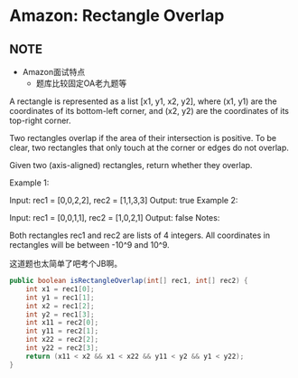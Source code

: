 # Amazon: Rectangle Overlap

## NOTE
- Amazon面试特点
  - 题库比较固定OA老九题等

A rectangle is represented as a list [x1, y1, x2, y2], where (x1, y1) are the coordinates of its bottom-left corner, and (x2, y2) are the coordinates of its top-right corner.

Two rectangles overlap if the area of their intersection is positive.  To be clear, two rectangles that only touch at the corner or edges do not overlap.

Given two (axis-aligned) rectangles, return whether they overlap.

Example 1:

Input: rec1 = [0,0,2,2], rec2 = [1,1,3,3]
Output: true
Example 2:

Input: rec1 = [0,0,1,1], rec2 = [1,0,2,1]
Output: false
Notes:

Both rectangles rec1 and rec2 are lists of 4 integers.
All coordinates in rectangles will be between -10^9 and 10^9.

这道题也太简单了吧考个JB啊。

```Java
public boolean isRectangleOverlap(int[] rec1, int[] rec2) {
    int x1 = rec1[0];
    int y1 = rec1[1];
    int x2 = rec1[2];
    int y2 = rec1[3];
    int x11 = rec2[0];
    int y11 = rec2[1];
    int x22 = rec2[2];
    int y22 = rec2[3];
    return (x11 < x2 && x1 < x22 && y11 < y2 && y1 < y22);
}
```
